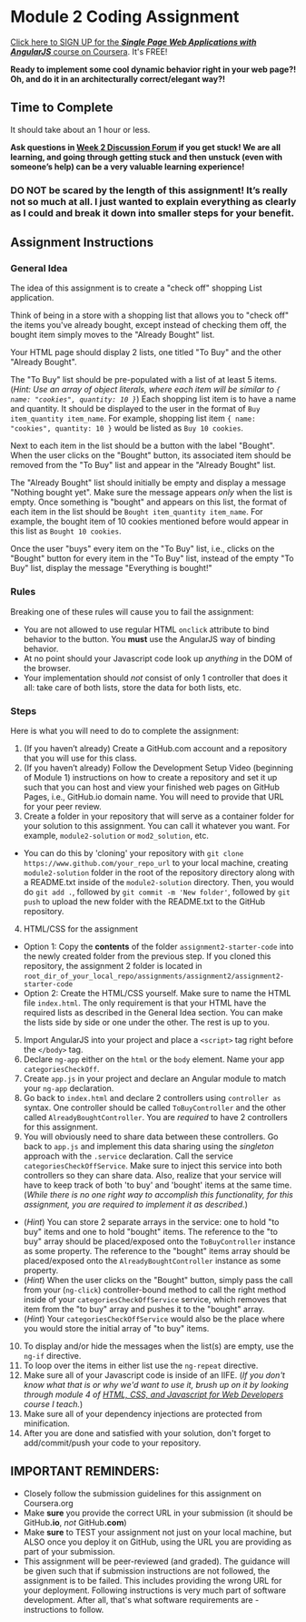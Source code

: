 Module 2 Coding Assignment
=======
[Click here to SIGN UP for the ***Single Page Web Applications with AngularJS*** course on Coursera](https://www.coursera.org/learn/single-page-web-apps-with-angularjs). It's FREE!

**Ready to implement some cool dynamic behavior right in your web page?! Oh, and do it in an architecturally correct/elegant way?!**

## Time to Complete
It should take about an 1 hour or less.

**Ask questions in [Week 2 Discussion Forum](https://www.coursera.org/learn/single-page-web-apps-with-angularjs/discussions/weeks/2) if you get stuck! We are all learning, and going through getting stuck and then unstuck (even with someone’s help) can be a very valuable learning experience!**

### **DO NOT be scared by the length of this assignment! It’s really not so much at all. I just wanted to explain everything as clearly as I could and break it down into smaller steps for your benefit.**


## Assignment Instructions

### General Idea
The idea of this assignment is to create a "check off" shopping List application.

Think of being in a store with a shopping list that allows you to "check off" the items you've already bought, except instead of checking them off, the bought item simply moves to the "Already Bought" list.

Your HTML page should display 2 lists, one titled "To Buy" and the other "Already Bought".

The "To Buy" list should be pre-populated with a list of at least 5 items. (*Hint: Use an array of object literals, where each item will be similar to `{ name: "cookies", quantity: 10 }`*) Each shopping list item is to have a name and quantity. It should be displayed to the user in the format of `Buy item_quantity item_name`. For example, shopping list item `{ name: "cookies", quantity: 10 }` would be listed as `Buy 10 cookies`.

Next to each item in the list should be a button with the label "Bought". When the user clicks on the "Bought" button, its associated item should be removed from the "To Buy" list and appear in the "Already Bought" list.

The "Already Bought" list should initially be empty and display a message "Nothing bought yet". Make sure the message appears *only* when the list is empty. Once something is "bought" and appears on this list, the format of each item in the list should be `Bought item_quantity item_name`. For example, the bought item of 10 cookies mentioned before would appear in this list as `Bought 10 cookies`.

Once the user "buys" every item on the "To Buy" list, i.e., clicks on the "Bought" button for every item in the "To Buy" list, instead of the empty "To Buy" list, display the message "Everything is bought!"


### Rules
Breaking one of these rules will cause you to fail the assignment:
* You are not allowed to use regular HTML `onclick` attribute to bind behavior to the button. You **must** use the AngularJS way of binding behavior.
* At no point should your Javascript code look up *anything* in the DOM of the browser.
* Your implementation should *not* consist of only 1 controller that does it all: take care of both lists, store the data for both lists, etc.

### Steps
Here is what you will need to do to complete the assignment:

1. (If you haven’t already) Create a GitHub.com account and a repository that you will use for this class.
2. (If you haven’t already) Follow the Development Setup Video (beginning of Module 1) instructions on how to create a repository and set it up such that you can host and view your finished web pages on GitHub Pages, i.e., GitHub.io domain name. You will need to provide that URL for your peer review.
3. Create a folder in your repository that will serve as a container folder for your solution to this assignment. You can call it whatever you want. For example, `module2-solution` or `mod2_solution`, etc.
  * You can do this by 'cloning' your repository with `git clone https://www.github.com/your_repo_url` to your local machine, creating `module2-solution` folder in the root of the repository directory along with a README.txt inside of the `module2-solution` directory. Then, you would do `git add .`, followed by `git commit -m 'New folder'`, followed by `git push` to upload the new folder with the README.txt to the GitHub repository.
4. HTML/CSS for the assignment
  * Option 1: Copy the **contents** of the folder `assignment2-starter-code` into the newly created folder from the previous step. If you cloned this repository, the assignment 2 folder is located in `root_dir_of_your_local_repo/assignments/assignment2/assignment2-starter-code`
  * Option 2: Create the HTML/CSS yourself. Make sure to name the HTML file `index.html`. The only requirement is that your HTML have the required lists as described in the General Idea section. You can make the lists side by side or one under the other. The rest is up to you.
5. Import AngularJS into your project and place a `<script>` tag right before the `</body>` tag.
6. Declare `ng-app` either on the `html` or the `body` element. Name your app `categoriesCheckOff`.
7. Create `app.js` in your project and declare an Angular module to match your `ng-app` declaration.
8. Go back to `index.html` and declare 2 controllers using `controller as` syntax. One controller should be called `ToBuyController` and the other called `AlreadyBoughtController`. You are *required* to have 2 controllers for this assignment.
9. You will obviously need to share data between these controllers. Go back to `app.js` and implement this data sharing using the *singleton* approach with the `.service` declaration. Call the service `categoriesCheckOffService`. Make sure to inject this service into both controllers so they can share data. Also, realize that your service will have to keep track of both 'to buy' and 'bought' items at the same time. (*While there is no one right way to accomplish this functionality, for this assignment, you are required to implement it as described.*)
  * (*Hint*) You can store 2 separate arrays in the service: one to hold "to buy" items and one to hold "bought" items. The reference to the "to buy" array should be placed/exposed onto the `ToBuyController` instance as some property. The reference to the "bought" items array should be placed/exposed onto the `AlreadyBoughtController` instance as some property.
  * (*Hint*) When the user clicks on the "Bought" button, simply pass the call from your (`ng-click`) controller-bound method to call the right method inside of your `categoriesCheckOffService` service, which removes that item from the "to buy" array and pushes it to the "bought" array.
  * (*Hint*) Your `categoriesCheckOffService` would also be the place where you would store the initial array of "to buy" items.
10. To display and/or hide the messages when the list(s) are empty, use the `ng-if` directive.
11. To loop over the items in either list use the `ng-repeat` directive.
12. Make sure all of your Javascript code is inside of an IIFE. (*If you don't know what that is or why we'd want to use it, brush up on it by looking through module 4 of [HTML, CSS, and Javascript for Web Developers](https://www.coursera.org/learn/html-css-javascript-for-web-developers/) course I teach.*)
13. Make sure all of your dependency injections are protected from minification.
14. After you are done and satisfied with your solution, don't forget to add/commit/push your code to your repository.

## **IMPORTANT REMINDERS:**
* Closely follow the submission guidelines for this assignment on Coursera.org
* Make **sure** you provide the correct URL in your submission (it should be GitHub<b>.io</b>, *not* GitHub<b>.com</b>)
* Make **sure** to TEST your assignment not just on your local machine, but ALSO once you deploy it on GitHub, using the URL you are providing as part of your submission.
* This assignment will be peer-reviewed (and graded). The guidance will be given such that if submission instructions are not followed, the assignment is to be failed. This includes providing the wrong URL for your deployment. Following instructions is very much part of software development. After all, that's what software requirements are - instructions to follow.
